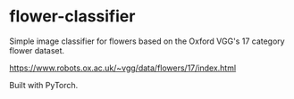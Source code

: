 # flower-classifier
Simple image classifier for flowers based on the Oxford VGG's 17 category flower dataset.

https://www.robots.ox.ac.uk/~vgg/data/flowers/17/index.html

Built with PyTorch.
